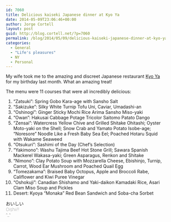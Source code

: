 ```yaml
---
id: 7060
title: Delicious kaiseki Japanese dinner at Kyo Ya
date: 2014-05-09T23:06:46+00:00
author: Jorge Cortell
layout: post
guid: http://blog.cortell.net/?p=7060
permalink: /blog/2014/05/09/delicious-kaiseki-japanese-dinner-at-kyo-ya/
categories:
  - General
  - "Life's pleasures"
  - NY
  - Personal
---
```

My wife took me to the amazing and discreet Japanese restaurant <a title="New York Times review of Kyo Ya" href="http://www.nytimes.com/restaurants/1194723845594/kyo-ya/details.html" target="_blank">Kyo Ya</a> for my birthday last month. What an amazing treat!

The menu were 11 courses that were all incredibly delicious:

  1. &#8220;Zatsuki&#8221;: Spring Gobo Kara-age with Sansho Salt
  2. &#8220;Sakizuke&#8221;: Silky White Turnip Tofu Uni, Caviar, Umadashi-an
  3. &#8220;Oshinogi&#8221;: Ginger Sticky Mochi Rice Arima Sansho Miso-yaki
  4. &#8220;Owan&#8221;: Hakusai Cabbage Potage Tricolor Saitomo Patato Dango
  5. &#8220;Zensai&#8221;: Watercress Yellow Chive and Grilled Shitake Ohitashi; Oyster Moto-yaki on the Shell; Snow Crab and Yamato Potato Isobe-age; &#8220;Noresore&#8221; Noodle Like a Fresh Baby Sea Eel; Poached Hotaru Squid with Wakame Seaweed
  6. &#8220;Otsukuri&#8221;: Sashimi of the Day (Chef&#8217;s Selection)
  7. &#8220;Yakimono&#8221;: Washu Tajima Beef Hot Stone Grill; Sawara Spanish Mackerel Wakasa-yaki; Green Asparagus, Renkon and Shitake
  8. &#8220;Nimono&#8221;: Clay Potato Soup with Mozzarella Cheese, Ebishinjo, Turnip, Carrot, Wood Ear Mushroom and Poached Quail Egg
  9. &#8220;Tomezakama&#8221;: Braised Baby Octopus, Apple and Broccoli Rabe, Califlower and Kiwi Puree Vinegar
 10. &#8220;Oshokuji&#8221;: Canadian Shishamo and Yaki-daikon Kamadaki Rice, Asari Clam Miso Soup and Pickles
 11. Desert: Kyoya &#8220;Monaka&#8221; Red Bean Sandwich and Soba-cha Sorbet

<div class="vk_ans vk_bk" style="font-weight: lighter !important; color: #212121;">
  おいしい
</div>

<div class="vk_bk vk_sh trlit" style="font-weight: lighter !important; color: #212121;">
  Oishii!!
</div>

<div class="vk_bk vk_sh trlit" style="font-weight: lighter !important; color: #212121;">
  ^_^
</div>